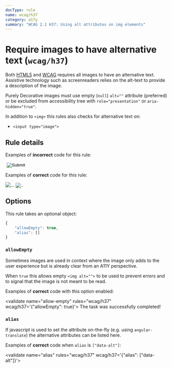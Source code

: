 ```yaml
---
docType: rule
name: wcag/h37
category: a17y
summary: "WCAG 2.1 H37: Using alt attributes on img elements"
---
```


# Require images to have alternative text (`wcag/h37`)

Both [HTML5][1] and [WCAG][2] requires all images to have an alternative text. Assistive technology such as screenreaders relies on the alt-text to provide a description of the image.

Purely Decorative images must use empty (`null`) `alt=""` attribute (preferred) or be excluded from accessibility tree with `role="presentation"` or `aria-hidden="true"`.

In addition to `<img>` this rules also checks for alternative text on:

- `<input type="image">`

[1]: https://html.spec.whatwg.org/#alt
[2]: https://www.w3.org/WAI/WCAG21/Techniques/html/H37

## Rule details

Examples of **incorrect** code for this rule:

<validate name="incorrect" rules="wcag/h37">
    <img>
    <input type="image">
</validate>

Examples of **correct** code for this rule:

<validate name="correct" rules="wcag/h37">
    <img alt="...">
    <input type="image" alt="..">
</validate>

## Options

This rule takes an optional object:

```javascript
{
	"allowEmpty": true,
	"alias": []
}
```

### `allowEmpty`

Sometimes images are used in context where the image only adds to the user experience but is already clear from an A11Y perspective.

When `true` this allows empty `<img alt="">` to be used to prevent errors and to signal that the image is not meant to be read.

Examples of **correct** code with this option enabled:

<validate name="allow-empty" rules="wcag/h37" wcag/h37='{"allowEmpty": true}'>
<span>The task was successfully completed! <img src="thumbsup.png" alt=""></span>
</validate>

### `alias`

If javascript is used to set the attribute on-the-fly (e.g. using `angular-translate`) the alternative attributes can be listed here.

Examples of **correct** code when `alias` is `["data-alt"]`:

<validate name="alias" rules="wcag/h37" wcag/h37='{"alias": ["data-alt"]}'>
<img data-alt="...">
</validate>
